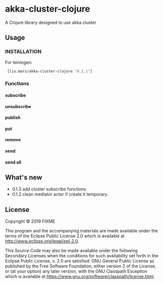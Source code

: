 # akka-cluster-clojure

A Clojure library designed to use akka cluster

## Usage

### INSTALLATION

For leiningen: 

```clojure
 [liu.mars/akka-cluster-clojure "0.1.1"]
```

### Functions

#### subscribe

#### unsubscribe

#### publish

#### put

#### remove

#### send

#### send all

## What's new

 - 0.1.3 add cluster subscribe functions
 - 0.1.2 clean mediator actor if create it temporary.


## License

Copyright © 2019 FIXME

This program and the accompanying materials are made available under the
terms of the Eclipse Public License 2.0 which is available at
http://www.eclipse.org/legal/epl-2.0.

This Source Code may also be made available under the following Secondary
Licenses when the conditions for such availability set forth in the Eclipse
Public License, v. 2.0 are satisfied: GNU General Public License as published by
the Free Software Foundation, either version 2 of the License, or (at your
option) any later version, with the GNU Classpath Exception which is available
at https://www.gnu.org/software/classpath/license.html.
